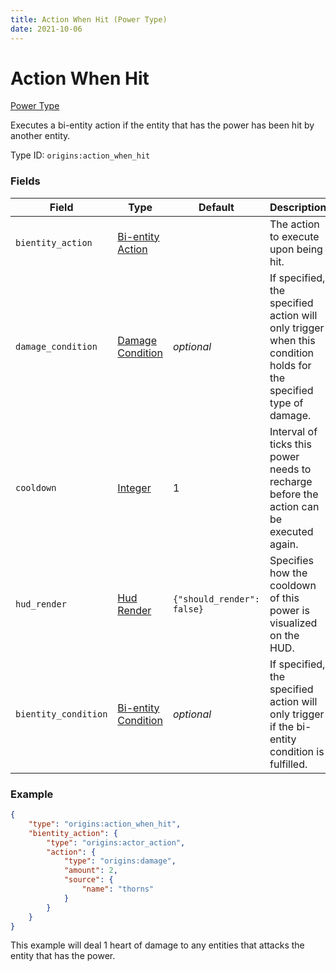 ```yaml
---
title: Action When Hit (Power Type)
date: 2021-10-06
---
```


# Action When Hit

[Power Type](../power_types.md)

Executes a bi-entity action if the entity that has the power has been hit by another entity.

Type ID: `origins:action_when_hit`

### Fields

Field | Type | Default | Description
------|------|---------|-------------
`bientity_action` | [Bi-entity Action](../bientity_actions.md) | | The action to execute upon being hit.
`damage_condition` | [Damage Condition](../damage_conditions.md) | _optional_ | If specified, the specified action will only trigger when this condition holds for the specified type of damage.
`cooldown` | [Integer](../data_types/integer.md) | 1 | Interval of ticks this power needs to recharge before the action can be executed again.
`hud_render`| [Hud Render](../data_types/hud_render.md) | `{"should_render": false}` | Specifies how the cooldown of this power is visualized on the HUD.
`bientity_condition` | [Bi-entity Condition](../bientity_conditions.md) | _optional_ | If specified, the specified action will only trigger if the bi-entity condition is fulfilled.

### Example
```json
{
    "type": "origins:action_when_hit",
    "bientity_action": {
        "type": "origins:actor_action",
        "action": {
            "type": "origins:damage",
            "amount": 2,
            "source": {
                "name": "thorns"
            }
        }
    }
}
```
This example will deal 1 heart of damage to any entities that attacks the entity that has the power.